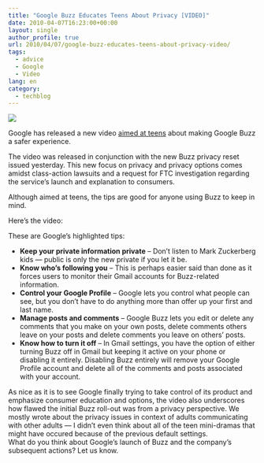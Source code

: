 ```yaml
---
title: "Google Buzz Educates Teens About Privacy [VIDEO]"
date: 2010-04-07T16:23:00+00:00
layout: single
author_profile: true
url: 2010/04/07/google-buzz-educates-teens-about-privacy-video/
tags:
  - advice
  - Google
  - Video
lang: en
category: 
  - techblog
---
```

[![](http://4.bp.blogspot.com/_vaUVXcmC3OI/S7yoWIRxTmI/AAAAAAAABzw/bBZnCnl44y0/s1600/Google-Buzz.jpg)](http://4.bp.blogspot.com/_vaUVXcmC3OI/S7yoWIRxTmI/AAAAAAAABzw/bBZnCnl44y0/s1600-h/Google-Buzz.jpg)

Google has released a new video [aimed at teens](http://news.cnet.com/8301-19518_3-10472824-238.html?part=rss&subj=news&tag=2547-1_3-0-20) about making Google Buzz a safer experience.

The video was released in conjunction with the new Buzz privacy reset issued yesterday. This new focus on privacy and privacy options comes amidst class-action lawsuits and a request for FTC investigation regarding the service’s launch and explanation to consumers.

Although aimed at teens, the tips are good for anyone using Buzz to keep in mind.

Here’s the video:

These are Google’s highlighted tips:

  * **Keep your private information private** – Don’t listen to Mark Zuckerberg kids — public is only the new private if you let it be.
  * **Know who’s following you** – This is perhaps easier said than done as it forces users to monitor their Gmail accounts for Buzz-related information.
  * **Control your Google Profile** – Google lets you control what people can see, but you don’t have to do anything more than offer up your first and last name.
  * **Manage posts and comments** – Google Buzz lets you edit or delete any comments that you make on your own posts, delete comments others leave on your posts and delete comments you leave on others’ posts.
  * **Know how to turn it off** – In Gmail settings, you have the option of either turning Buzz off in Gmail but keeping it active on your phone or disabling it entirely. Disabling Buzz entirely will remove your Google Profile account and delete all of the comments and posts associated with your account.

As nice as it is to see Google finally trying to take control of its product and emphasize consumer education and options, the video also underscores how flawed the initial Buzz roll-out was from a privacy perspective. We mostly wrote about the privacy issues in context of adults communicating with other adults — I didn’t even think about all of the teen mini-dramas that might have occured because of the previous default settings.  
What do you think about Google’s launch of Buzz and the company’s subsequent actions? Let us know.